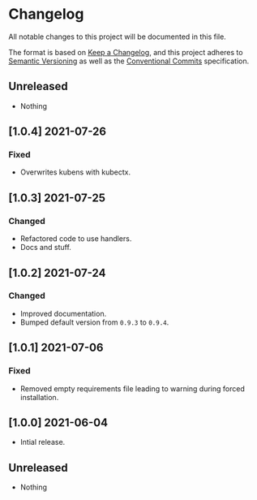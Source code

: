 # Changelog

All notable changes to this project will be documented in this file.

The format is based on [Keep a Changelog](https://keepachangelog.com/en/1.0.0/),
and this project adheres to [Semantic Versioning](https://semver.org/spec/v2.0.0.html)
as well as the [Conventional Commits](https://www.conventionalcommits.org) 
specification.

## Unreleased

* Nothing

## [1.0.4] 2021-07-26

### Fixed

* Overwrites kubens with kubectx.

## [1.0.3] 2021-07-25

### Changed

* Refactored code to use handlers.
* Docs and stuff.

## [1.0.2] 2021-07-24

### Changed

* Improved documentation.
* Bumped default version from `0.9.3` to `0.9.4`.

## [1.0.1] 2021-07-06

### Fixed

* Removed empty requirements file leading to warning during forced installation.

## [1.0.0] 2021-06-04

* Intial release.

## Unreleased

* Nothing
